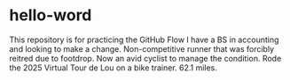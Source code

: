# hello-word
This repository is for practicing the GitHub Flow
I have a BS in accounting and looking to make a change. Non-competitive runner that was forcibly reitred due to footdrop. Now an avid cyclist to manage the condition. Rode the 2025 Virtual Tour de Lou on a bike trainer. 62.1 miles. 
